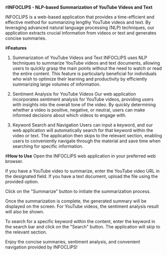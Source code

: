 #**INFOCLIPS - NLP-based Summarization of YouTube Videos and Text**

INFOCLIPS is a web-based application that provides a time-efficient and effective method for summarizing lengthy YouTube videos and text. By leveraging advanced natural language processing (NLP) techniques, our application extracts crucial information from videos or text and generates concise summaries.

#**Features**
1. Summarization of YouTube Videos and Text
INFOCLIPS uses NLP techniques to summarize YouTube videos and text documents, allowing users to quickly grasp the main points without the need to watch or read the entire content. This feature is particularly beneficial for individuals who wish to optimize their learning and productivity by efficiently summarizing large volumes of information.

2. Sentiment Analysis for YouTube Videos
Our web application incorporates sentiment analysis for YouTube videos, providing users with insights into the overall tone of the video. By quickly determining whether a video is positive, negative, or neutral, users can make informed decisions about which videos to engage with.

3. Keyword Search and Navigation
Users can input a keyword, and our web application will automatically search for that keyword within the video or text. The application then skips to the relevant section, enabling users to conveniently navigate through the material and save time when searching for specific information.

#**How to Use**
Open the INFOCLIPS web application in your preferred web browser.

If you have a YouTube video to summarize, enter the YouTube video URL in the designated field. If you have a text document, upload the file using the provided option.

Click on the "Summarize" button to initiate the summarization process.

Once the summarization is complete, the generated summary will be displayed on the screen. For YouTube videos, the sentiment analysis result will also be shown.

To search for a specific keyword within the content, enter the keyword in the search bar and click on the "Search" button. The application will skip to the relevant section.

Enjoy the concise summaries, sentiment analysis, and convenient navigation provided by INFOCLIPS!
